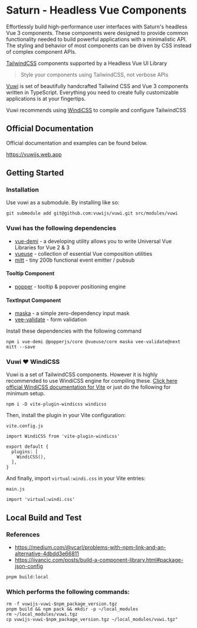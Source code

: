 # Saturn - Headless Vue Components

Effortlessly build high-performance user interfaces with Saturn's headless Vue 3 components. These components were designed to provide common functionality needed to build powerful applications with a minimalistic API. The styling and behavior
of most components can be driven by CSS instead of complex component APIs. 




[TailwindCSS](https://tailwindcss.com/) components supported by a Headless Vue UI Library

> Style your components using TailwindCSS, not verbose APIs

[Vuwi](https://vuwijs.web.app) is set of beautifully handcrafted Tailwind CSS and Vue 3 components written in TypeScript. Everything you need to create fully customizable applications is at your fingertips.

Vuwi recommends using [WindiCSS](https://windicss.org/) to compile and configure TailwindCSS

## Official Documentation

Official documentation and examples can be found below.

https://vuwijs.web.app

## Getting Started

### Installation

Use vuwi as a submodule. By installing like so:

```
git submodule add git@github.com:vuwijs/vuwi.git src/modules/vuwi
```
### Vuwi has the following dependencies

* [vue-demi](https://github.com/vueuse/vue-demi) - a developing utility
allows you to write Universal Vue Libraries for Vue 2 & 3
* [vueuse](https://vueuse.org/) - collection of essential Vue composition utilities
* [mitt](https://github.com/developit/mitt) - tiny 200b functional event emitter / pubsub

#### Tooltip Component
* [popper](https://popper.js.org/) - tooltip & popover positioning engine

#### TextInput Component
* [maska](https://github.com/beholdr/maska) - a simple zero-dependency input mask
* [vee-validate](https://vee-validate.logaretm.com/v4/) - form validation

Install these dependencies with the following command

```
npm i vue-demi @popperjs/core @vueuse/core maska vee-validate@next mitt --save
```

### Vuwi ❤️ WindiCSS

Vuwi is a set of TailwindCSS components. However it is highly recommended to use WindiCSS engine for compiling these. [Click here official WindiCSS documentation for Vite](https://windicss.org/integrations/vite.html) or just do the following for minimum setup.

```
npm i -D vite-plugin-windicss windicss
```

Then, install the plugin in your Vite configuration:

`vite.config.js`

```
import WindiCSS from 'vite-plugin-windicss'

export default {
  plugins: [
    WindiCSS(),
  ],
}
```
And finally, import `virtual:windi.css` in your Vite entries:

`main.js`

```
import 'virtual:windi.css'
```

## Local Build and Test

### References

* https://medium.com/@vcarl/problems-with-npm-link-and-an-alternative-4dbdd3e66811
* https://jivancic.com/posts/build-a-component-library.html#package-json-config


```
pnpm build:local
```

### Which performs the following commands:

```
rm -f vuwijs-vuwi-$npm_package_version.tgz
pnpm build && npm pack && mkdir -p ~/local_modules
rm ~/local_modules/vuwi.tgz
cp vuwijs-vuwi-$npm_package_version.tgz ~/local_modules/vuwi.tgz"
```